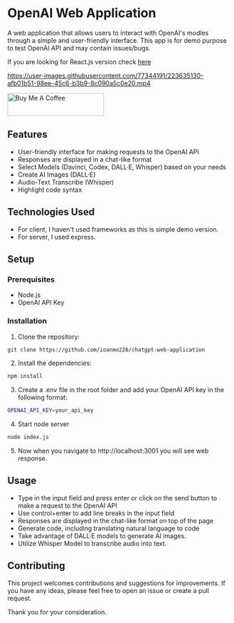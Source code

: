 # OpenAI Web Application

A web application that allows users to interact with OpenAI's modles through a simple and user-friendly interface.
This app is for demo purpose to test OpenAI API and may contain issues/bugs.

If you are looking for React.js version check [here](https://github.com/ioanmo226/chatgpt-react-application)

https://user-images.githubusercontent.com/77344191/223635130-afb01b51-98ee-45c6-b3b9-8c090a5c0e20.mp4

<a href="https://www.buymeacoffee.com/ioanmo226" target="_blank"><img src="https://cdn.buymeacoffee.com/buttons/default-orange.png" alt="Buy Me A Coffee" height="51" width="217"></a>


## Features
- User-friendly interface for making requests to the OpenAI API
- Responses are displayed in a chat-like format
- Select Models (Davinci, Codex, DALL·E, Whisper) based on your needs
- Create AI Images (DALL·E)
- Audio-Text Transcribe (Whisper)
- Highlight code syntax

## Technologies Used
- For client, I haven't used frameworks as this is simple demo version.
- For server, I used express.

## Setup
### Prerequisites
- Node.js
- OpenAI API Key
### Installation
1. Clone the repository:
```sh
git clone https://github.com/ioanmo226/chatgpt-web-application
```
2. Install the dependencies:
```sh
npm install
```
3. Create a .env file in the root folder and add your OpenAI API key in the following format:
```sh
OPENAI_API_KEY=your_api_key
```
4. Start node server
```sh
node index.js
```
5. Now when you navigate to http://localhost:3001 you will see web response.

## Usage
- Type in the input field and press enter or click on the send button to make a request to the OpenAI API
- Use control+enter to add line breaks in the input field
- Responses are displayed in the chat-like format on top of the page
- Generate code, including translating natural language to code
- Take advantage of DALL·E models to generate AI images.
- Utilize Whisper Model to transcribe audio into text.

## Contributing

This project welcomes contributions and suggestions for improvements. If you have any ideas, please feel free to open an issue or create a pull request.

Thank you for your consideration.


